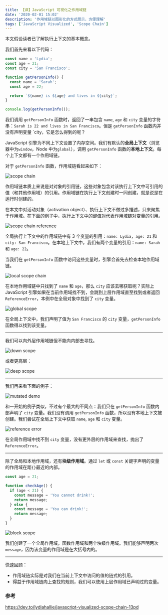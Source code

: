```yaml
---
title: 【译】JavaScript 可视化之作用域链
date: '2020-02-01 15:02'
description: '作用域链以图形化的方式展示，方便理解'
tags: ['JavaScript Visualized', 'Scope Chain']
---
```


本文假设读者已了解执行上下文的基本概念。

我们首先来看以下代码：

```javascript
const name = 'Lydia';
const age = 21;
const city = 'San Francisco';

function getPersonInfo() {
  const name = 'Sarah';
  const age = 22;

  return `${name} is ${age} and lives in ${city}`;
}

console.log(getPersonInfo());
```

我们调用 `getPersonInfo` 函数时，返回了一串包含 `name`, `age` 和 `city` 变量的字符串：`Sarah is 22 and lives in San Francisco`。但是 `getPersonInfo` 函数内并没有声明变量 `city，它是怎么得到的呢？

JavaScript 引擎为不同上下文设置了内存空间。我们有默认的**全局上下文**（浏览器中为`window`，Node 中为`global`），调用 `getPersonInfo` 函数的**本地上下文**。每个上下文都有一个作用域链。

对于 `getPersonInfo` 函数，作用域链看起来如下：

![scope chain](scope-chain.png)

作用域链本质上来说是对对象的引用链，这些对象包含对该执行上下文中可引用的值（和其他作用域）的引用。作用域链在执行上下文创建时一同创建，就是说是在运行时创建的。

在本文中对活动对象（activation object）、执行上下文不做过多描述，只来聚焦于作用域。在下面的例子中，执行上下文中的键值对代表作用域链对变量的引用。

![scope chain reference](scope-reference.png)

全局执行上下文中的作用域链中有 3 个变量的引用：`name: Lydia`，`age: 21` 和 `city: San Francisco`。在本地上下文中，我们有两个变量的引用：`name: Sarah` 和 `age: 22`。

当我们在 `getPersonInfo` 函数中访问这些变量时，引擎会首先去检查本地作用域链。

![local scope chain](local-scope-chain.gif)

在本地作用域链中只找到了 `name` 和 `age`，那么 `city` 应该去哪获取呢？实际上 JavaScript 引擎如果在当前作用域找不到，会跳到上层作用域直至找到或者返回 `ReferenceError`，本例中在全局对象中找到了 `city` 变量。

![global scope](global-scope.gif)

在全局上下文中，我们声明了值为 `San Francisco` 的 `city` 变量，`getPersonInfo` 函数得以找到该变量。

---

我们可以向外层作用域链但不能向内部去寻找。

![down scope](down-scope.png)

或者更高层：

![deep scope](deep-scope.png)

---

我们再来看下面的例子：

![mutated demo](mutated-demo.png)

和一开始的例子类似，不过有个最大的不同点：我们只在 `getPersonInfo` 函数内部声明了 `city` 变量。我们没有调用 `getPersonInfo` 函数，所以没有本地上下文被创建。我们尝试在全局上下文中获取 `name`, `age` 和 `city` 变量。

![reference error](reference-error.gif)

在全局作用域中找不到 `city` 变量，没有更外层的作用域来查找，抛出了 `ReferenceError`。

---

除了全局和本地作用域，还有**块级作用域**。通过 `let` 或 `const` 关键字声明的变量的作用域在距`{}`最近的内部。

```javascript
const age = 21;

function checkAge() {
  if (age < 21) {
    const message = 'You cannot drink!';
    return message;
  } else {
    const message = 'You can drink!';
    return message;
  }
}
```

![block scope](block-scope.png)

我们创建了一个全局作用域，函数作用域和两个块级作用域。我们能够声明两次 `message`，因为该变量的作用域是在大括号内的。

---

快速回顾：

- 作用域链实际是对我们在当前上下文中访问的值的链式的引用。
- 得益于作用域链向上查找的规则，我们可以使用上层作用域已声明过的变量。

### 参考

<https://dev.to/lydiahallie/javascript-visualized-scope-chain-13pd>
